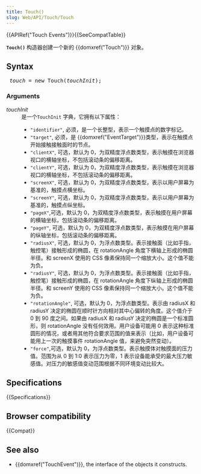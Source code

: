 ```yaml
---
title: Touch()
slug: Web/API/Touch/Touch
---
```

<p>{{APIRef("Touch Events")}}{{SeeCompatTable}}</p>

<p><strong><code>Touch()</code></strong> 构造器创建一个新的 {{domxref("Touch")}} 对象。</p>

<h2 id="Syntax">Syntax</h2>

<pre> <em>touch</em> = new Touch(<em>touchInit</em>);</pre>

<h3 id="Arguments">Arguments</h3>

<dl>
 <dt><em>touchInit</em></dt>
 <dd>是一个<code>TouchInit</code> 字典，它拥有以下属性：
 <ul>
  <li><code>"identifier"</code>, 必须，是一个长整型，表示一个触摸点的数字标记。</li>
  <li><code>"target"</code>, 必须，是 {{domxref("EventTarget")}}类型，表示在触摸点开始接触接触面时的节点。</li>
  <li><code>"clientX"</code>, 可选，默认为 0，为双精度浮点数类型，表示触摸在浏览器视口的横轴坐标，不包括滚动条的偏移距离。 </li>
  <li><code>"clientY"</code>, 可选，默认为 0，为双精度浮点数类型，表示触摸在浏览器视口的横轴坐标，不包括滚动条的偏移距离。 </li>
  <li><code>"screenX"</code>, 可选，默认为 0，为双精度浮点数类型，表示以用户屏幕为基准的，触摸点横坐标。</li>
  <li><code>"screenY"</code>, 可选，默认为 0，为双精度浮点数类型，表示以用户屏幕为基准的，触摸点纵坐标。</li>
  <li><code>"pageX"</code>,可选，默认为 0，为双精度浮点数类型，表示触摸在用户屏幕的横轴坐标，包括滚动条的偏移距离。 </li>
  <li><code>"pageY"</code>, 可选，默认为 0，为双精度浮点数类型，表示触摸在用户屏幕的纵轴坐标，包括滚动条的偏移距离。 </li>
  <li><code>"radiusX"</code>, 可选，默认为 0，为浮点数类型。表示接触面（比如手指，触控笔）接触形成的椭圆，在 rotationAngle 角度下横轴上形成的椭圆半径。和 screenX 使用的 CSS 像素保持同一个缩放大小。这个值不能为负。</li>
  <li><code>"radiusY"</code>, 可选，默认为 0，为浮点数类型。表示接触面（比如手指，触控笔）接触形成的椭圆，在 rotationAngle 角度下纵轴上形成的椭圆半径。和 screenY 使用的 CSS 像素保持同一个缩放大小。这个值不能为负。</li>
  <li><code>"rotationAngle"</code>, 可选，默认为 0，为浮点数类型。表示由 radiusX 和 radiusY 决定的椭圆在顺时针方向相对其中心偏转的角度。这个值介于 0 到 90 度之间。如果由 radiusX 和 radiusY 决定的椭圆是一个标准圆形，则 rotationAngle 没有任何效用。用户设备可能用 0 表示这种标准圆形的情况，或者用其他符合要求范围的值来表示（比如，用户设备可能用上一次的触摸事件 rotationAngle 值，来避免突然变动）。</li>
  <li><code>"force"</code>,可选，默认为 0，为浮点数类型。表示触摸体对触摸面的压力值。范围为从 0 到 1:0 表示压力为零，1 表示设备能承受的最大压力敏感值。对压力的敏感值变动范围根据不同环境变动比较大。</li>
 </ul>
 </dd>
</dl>

<h2 id="Specifications">Specifications</h2>

{{Specifications}}

<h2 id="Browser_compatibility">Browser compatibility</h2>

{{Compat}}

<h2 id="See_also">See also</h2>

<ul>
 <li>{{domxref("TouchEvent")}}, the interface of the objects it constructs.</li>
</ul>
